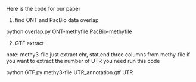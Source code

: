 Here is the code for our paper

1. find ONT and PacBio data overlap 

python overlap.py  ONT-methyfile  PacBio-methyfile

2. GTF extract 

note: methy3-file just  extract  chr, stat,end three columns from methy-file 
	if you want to extract the number of UTR you need run this code

python GTF.py  methy3-file  UTR_annotation.gtf   UTR
